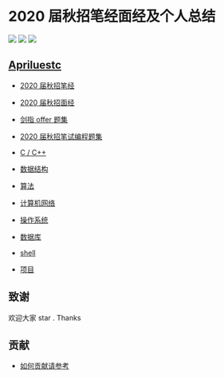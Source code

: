 # 2020 届秋招笔经面经及个人总结

[![](https://img.shields.io/badge/notes-protect-blue)](https://github.com/Apriluestc/2020/blob/master/doc/README.md)
[![](https://img.shields.io/badge/build-passing-brightgreen)](https://github.com/Apriluestc/2020/blob/master/README.md)
[![](https://img.shields.io/badge/build-issue-brightgreen)](https://github.com/Apriluestc/2020/issues)

## [Apriluestc](http://39.107.70.253:20000/)

- [2020 届秋招笔经](https://github.com/Apriluestc/2020/blob/master/2020%E7%A7%8B%E6%8B%9B%E7%AC%94%E7%BB%8F/README.md)

- [2020 届秋招面经](https://github.com/Apriluestc/2020/blob/master/2020%E7%A7%8B%E6%8B%9B%E9%9D%A2%E7%BB%8F/README.md)

- [剑指 offer 题集](https://github.com/Apriluestc/2020/tree/master/%E5%89%91%E6%8C%87offer)

- [2020 届秋招笔试编程题集](https://github.com/Apriluestc/2020/blob/master/2020%E5%B1%8A%E7%A7%8B%E6%8B%9B%E7%AC%94%E8%AF%95%E7%BC%96%E7%A8%8B%E9%A2%98%E9%9B%86/README.md)

- [C / C++](https://github.com/Apriluestc/2020/blob/master/doc/C%2B%2B/README.md)

- [数据结构](https://github.com/Apriluestc/2020/blob/master/doc/%E6%95%B0%E6%8D%AE%E7%BB%93%E6%9E%84/README.md)

- [算法](https://github.com/Apriluestc/2020/tree/master/doc/%E7%AE%97%E6%B3%95)

- [计算机网络](https://github.com/Apriluestc/2020/blob/master/doc/%E8%AE%A1%E7%AE%97%E6%9C%BA%E7%BD%91%E7%BB%9C/README.md)

- [操作系统](https://github.com/Apriluestc/2020/tree/master/doc/%E6%93%8D%E4%BD%9C%E7%B3%BB%E7%BB%9F)

- [数据库](https://github.com/Apriluestc/2020/blob/master/doc/MySQL/README.md)

- [shell](https://github.com/Apriluestc/2020/blob/master/doc/shell/README.md)

- [项目]()

## 致谢

欢迎大家 star . Thanks

## 贡献

- [如何贡献请参考](https://github.com/Apriluestc/algorithms/blob/master/usage/fork.md)

